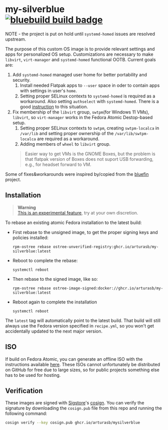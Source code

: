 # my-silverblue &nbsp; [![bluebuild build badge](https://github.com/arturasb/mysilverblue/actions/workflows/build.yml/badge.svg)](https://github.com/arturasb/mysilverblue/actions/workflows/build.yml)

NOTE - the project is put on hold until `systemd-homed` issues are resolved upstream.

The purpose of this custom OS image is to provide relevant settings and apps for personalized OS setup. Customizations are necessary to make `libvirt`, `virt-manager` and `systemd-homed` functional OOTB.
Current goals are:

1. Add `systemd-homed` managed user home for better portability and security.
	1. Install needed Flatpak apps to `--user` space in oder to contain apps with settings in user's `home`.
	2. Setting proper SELinux contexts to `systemd-homed` is required as a workaround. Also setting `authselect` with `systemd-homed`. There is a good [instruction](https://discussion.fedoraproject.org/t/building-a-new-home-with-systemd-homed-on-fedora/72690) to this situation.
2. Fix membership of the `libvirt` group, `swtpm`(for Windows 11 VMs), `libvirt`, so `virt-manager` works in the Fedora Atomic Destop-based setup.
	1. Setting proper SELinux contexts to `swtpm`, creating `swtpm-localca` in `/var/lib` and setting proper ownership of the `/var/lib/swtpm-localca` are required as a workaround.
 	2. Adding members of `wheel` to `libvirt` group.
	> Easier way to get VMs is the GNOME Boxes, but the problem is that flatpak version of Boxes does not suport USB forwarding, e.g., for headset forward to VM.

Some of fixes&workarounds were inspired by/copied from the [bluefin](https://github.com/ublue-os/bluefin/pkgs/container/bluefin) project.

## Installation

> **Warning**  
> [This is an experimental feature](https://www.fedoraproject.org/wiki/Changes/OstreeNativeContainerStable), try at your own discretion.

To rebase an existing atomic Fedora installation to the latest build:

- First rebase to the unsigned image, to get the proper signing keys and policies installed:
  ```
  rpm-ostree rebase ostree-unverified-registry:ghcr.io/arturasb/my-silverblue:latest
  ```
- Reboot to complete the rebase:
  ```
  systemctl reboot
  ```
- Then rebase to the signed image, like so:
  ```
  rpm-ostree rebase ostree-image-signed:docker://ghcr.io/arturasb/my-silverblue:latest
  ```
- Reboot again to complete the installation
  ```
  systemctl reboot
  ```

The `latest` tag will automatically point to the latest build. That build will still always use the Fedora version specified in `recipe.yml`, so you won't get accidentally updated to the next major version.

## ISO

If build on Fedora Atomic, you can generate an offline ISO with the instructions available [here](https://blue-build.org/learn/universal-blue/#fresh-install-from-an-iso). These ISOs cannot unfortunately be distributed on GitHub for free due to large sizes, so for public projects something else has to be used for hosting.

## Verification

These images are signed with [Sigstore](https://www.sigstore.dev/)'s [cosign](https://github.com/sigstore/cosign). You can verify the signature by downloading the `cosign.pub` file from this repo and running the following command:

```bash
cosign verify --key cosign.pub ghcr.io/arturasb/mysilverblue
```
